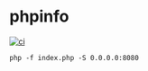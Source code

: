 # phpinfo
[![ci](https://github.com/jmmjn21/santander-phpinfo/actions/workflows/ci.yaml/badge.svg)](https://github.com/jmmjn21/santander-phpinfo/actions/workflows/ci.yaml)

```
php -f index.php -S 0.0.0.0:8080
```
